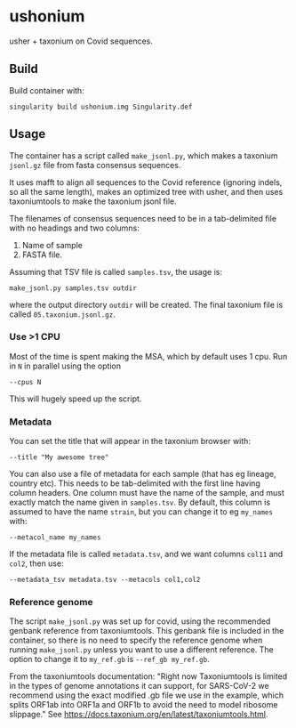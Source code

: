 # ushonium

usher + taxonium on Covid sequences.

## Build

Build container with:

```
singularity build ushonium.img Singularity.def
```


## Usage

The container has a script called `make_jsonl.py`, which makes a taxonium
`jsonl.gz` file from fasta consensus sequences.

It uses mafft to align all sequences to the Covid reference (ignoring
indels, so all the same length), makes an optimized tree with usher, and
then uses taxoniumtools to make the taxonium jsonl file.

The filenames of consensus sequences need to be in a tab-delimited file
with no headings and two columns:

1. Name of sample
2. FASTA file.

Assuming that TSV file is called `samples.tsv`, the usage is:

```
make_jsonl.py samples.tsv outdir
```

where the output directory `outdir` will be created. The final taxonium file
is called `05.taxonium.jsonl.gz`.

### Use >1 CPU

Most of the time is spent making the MSA, which by default uses 1 cpu.
Run in `N` in parallel using the option
```
--cpus N
```
This will hugely speed up the script.

### Metadata

You can set the title that will appear in the taxonium browser with:
```
--title "My awesome tree"
```

You can also use a file of metadata for each sample (that has eg lineage,
country etc). This needs to be tab-delimited with the first line having
column headers. One column must have the
name of the sample, and must exactly match the name given in `samples.tsv`.
By default, this column is assumed to have the name `strain`, but you
can change it to eg `my_names` with:
```
--metacol_name my_names
```
If the metadata file is called `metadata.tsv`, and we want columns
`col11` and `col2`, then use:
```
--metadata_tsv metadata.tsv --metacols col1,col2
```

### Reference genome

The script `make_jsonl.py`  was set up for covid,
using the recommended genbank reference from taxoniumtools.
This genbank file is included in the container, so there is
no need to specify the reference genome when running `make_jsonl.py` unless
you want to use a different reference. The option to change it to `my_ref.gb` is
`--ref_gb my_ref.gb`.

From the taxoniumtools documentation: "Right now Taxoniumtools is limited in
the types of genome annotations it can support, for SARS-CoV-2 we recommend
using the exact modified .gb file we use in the example, which splits ORF1ab
into ORF1a and ORF1b to avoid the need to model ribosome slippage."
See https://docs.taxonium.org/en/latest/taxoniumtools.html.
